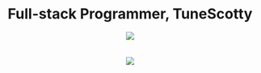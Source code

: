 <h1 align="center" font-size: xx-large;">
    Full-stack Programmer, TuneScotty
  </h1>
<div align="center">
  <a href="https://skillicons.dev">
    <img src="https://skillicons.dev/icons?i=wordpress,robloxstudio,vscode,atom,bootstrap">
    </br></br></br>
    <img src="https://skillicons.dev/icons?i=js,html,css,lua,mysql,php,py,perl,cs&perline=3"/>
  </a>
</div>
